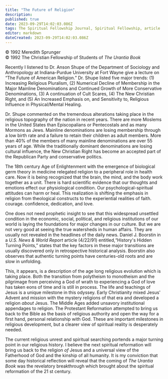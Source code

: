 ```yaml
---
title: "The Future of Religion"
description: 
published: true
date: 2023-09-29T14:02:03.086Z
tags: The Spiritual Fellowship Journal, Spiritual Fellowship, article
editor: markdown
dateCreated: 2023-09-29T14:02:03.086Z
---
```


<p class="v-card v-sheet theme--light gray lighten-3 px-2">© 1992 Meredith Sprunger<br>© 1992 The Christian Fellowship of Students of <i>The Urantia Book</i></p>

Recently I listened to Dr. Anson Shupe of the Department of Sociology and Anthropology at Indiana-Purdue University at Fort Wayne give a lecture on “The Future of American Religion.” Dr. Shupe listed five major trends: (1) Increasing Religious Pluralism, (2) Numerical Decline of Membership in the Major Mainline Denominations and Continued Growth of More Conservative Denominations, (3) A continuation of Cult Scares, (4) The New Christian Right, and (5) An Increased Emphasis on, and Sensitivity to, Religious Influence in Physical/Mental Healing.

Dr. Shupe commented on the tremendous alterations taking place in the religious topography of the nation in recent years. There are more Moslems in the United States than Episcopalians or Pentecostals and as many Mormons as Jews. Mainline denominations are losing membership through a low birth rate and a failure to retain their children as adult members. More than 40% of the members of many mainline denominations are over 55 years of age. While the traditionally dominant denominations are losing cultural influence, the New Christian Right has become an accepted part of the Republican Party and conservative politics.

The 18th century Age of Enlightenment with the emergence of biological germ theory in medicine relegated religion to a peripheral role in health care. Now it is being recognized that the brain, the mind, and the body work together as a unit. There is hard scientific evidence that our thoughts and emotions effect our physiological condition. Our psychological-spiritual attitudes can harm or heal. This realization is shifting the emphasis in religion from theological constructs to the experiential realities of faith. courage. confidence, dedication, and love.

One does not need prophetic insight to see that this widespread unsettled condition in the economic, social, political, and religious institutions of our world is laying the foundations for major changes in our culture. But we are not very good at seeing the true watersheds in human affairs. They are usually not revealed in the headlines of the daily news. Daniel J. Boorstin in a _U.S. News & World Report_ article (4/22/91) entitled,“History's Hidden Turning Points,” states that the key factors in these major transitions are usually discovered only in retrospective historical analysis. Boorstin also observes that authentic turning points have centuries-old roots and are slow in unfolding.

This, it appears, is a description of the age long religious evolution which is taking place. Both the transition from polytheism to monotheism and the pilgrimage from perceiving a God of wrath to experiencing a God of love has taken eons of time and is still in process. The life and teachings of Jesus is a unique milestone in this odyssey. Early Christianity mixed Jesus' Advent and mission with the mystery religions of that era and developed a religion _about_ Jesus. The Middle Ages added unsavory institutional appendages to religion. The Protestant Reformation attempted to bring us back to the Bible as the basis of religious authority and open the way for a first hand, personal relationship with God. These are important milestones in religious development, but a clearer view of spiritual reality is desperately needed.

The current religious unrest and spiritual searching portends a major turning point in our religious history. I believe the next spiritual reformation will bring us back to the religion _of_ Jesus and a universal view of the Fatherhood of God and the kinship of all humanity. It is my conviction that some day historical reflection will reveal that the coming of _The Urantia Book_ was the revelatory breakthrough which brought about the spiritual reformation of the 21 st century.